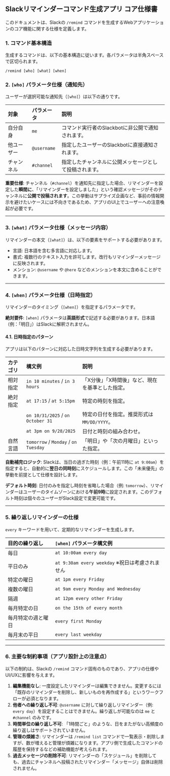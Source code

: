 ## Slackリマインダーコマンド生成アプリ コア仕様書

このドキュメントは、Slackの `/remind` コマンドを生成するWebアプリケーションのコア機能に関する仕様を定義します。

### 1. コマンド基本構造

生成するコマンドは、以下の基本構造に従います。各パラメータは半角スペースで区切られます。

```
/remind [who] [what] [when]
```


### 2. `[who]` パラメータ仕様（通知先）

ユーザーが選択可能な通知先（`[who]`）は以下の通りです。

| 対象 | パラメータ | 説明 |
| :--- | :--- | :--- |
| 自分自身 | `me` | コマンド実行者のSlackbotに非公開で通知されます。 |
| 他ユーザー | `@username` | 指定したユーザーのSlackbotに直接通知されます。 |
| チャンネル | `#channel` | 指定したチャンネルに公開メッセージとして投稿されます。 |

**重要仕様**:
チャンネル（`#channel`）を通知先に指定した場合、リマインダーを設定した**瞬間に**、「リマインダーを設定しました」という確認メッセージがそのチャンネルに**公開で投稿されます**。この挙動はサプライズ企画など、事前の情報開示を避けたいケースには不向きであるため、アプリのUI上でユーザーへの注意喚起が必要です。

-----

### 3. `[what]` パラメータ仕様（メッセージ内容）

リマインダーの本文（`[what]`）は、以下の要素をサポートする必要があります。

  - 言語: 日本語を含む多言語に対応します。
  - 書式: 複数行のテキスト入力を許可します。改行もリマインダーメッセージに反映されます。
  - メンション: `@username` や `@here` などのメンションを本文に含めることができます。

-----

### 4. `[when]` パラメータ仕様（日時指定）

リマインダーのタイミング（`[when]`）を指定するパラメータです。

**絶対要件**:
`[when]` パラメータは**英語形式**で記述する必要があります。日本語（例：「明日」）はSlackに解釈されません。

#### 4.1. 日時指定のパターン

アプリは以下のパターンに対応した日時文字列を生成する必要があります。

| カテゴリ | 構文例 | 説明 |
| :--- | :--- | :--- |
| 相対指定 | `in 10 minutes` / `in 3 hours` | 「X分後」「X時間後」など、現在を基準とした指定。 |
| 絶対指定 | `at 17:15` / `at 5:15pm` | 特定の時刻を指定。 |
| | `on 10/31/2025` / `on October 31` | 特定の日付を指定。推奨形式は `MM/DD/YYYY`。 |
| | `at 3pm on 9/28/2025` | 日付と時刻の組み合わせ。 |
| 自然言語 | `tomorrow` / `Monday` / `on Tuesday` | 「明日」や「次の月曜日」といった指定。 |

**自動補完ロジック**:
Slackは、当日の過ぎた時刻（例：午前11時に `at 9:00am`）を指定すると、自動的に**翌日の同時刻**にスケジュールします。この「未来優先」の挙動を前提として仕様を設計します。

**デフォルト時刻**:
日付のみを指定し時刻を省略した場合（例: `tomorrow`）、リマインダーはユーザーのタイムゾーンにおける**午前9時**に設定されます。このデフォルト時刻は個々のユーザーがSlack設定で変更可能です。

-----

### 5. 繰り返しリマインダーの仕様

`every` キーワードを用いて、定期的なリマインダーを生成します。

| 目的の繰り返し | `[when]` パラメータ構文例 |
| :--- | :--- |
| 毎日 | `at 10:00am every day` |
| 平日のみ | `at 9:30am every weekday` ※祝日は考慮されません |
| 特定の曜日 | `at 1pm every Friday` |
| 複数の曜日 | `at 9am every Monday and Wednesday` |
| 隔週 | `at 12pm every other Friday` |
| 毎月特定の日 | `on the 15th of every month` |
| 毎月特定の週と曜日 | `every first Monday` |
| 毎月末の平日 | `every last weekday` |

-----

### 6. 主要な制約事項（アプリ設計上の注意点）

以下の制約は、Slackの `/remind` コマンド固有のものであり、アプリの仕様やUI/UXに影響を与えます。

1.  **編集機能なし**: 一度設定したリマインダーは編集できません。変更するには「既存のリマインダーを削除し、新しいものを再作成する」というワークフローが必須となります。
2.  **他者への繰り返し不可**: `@username` に対して繰り返しリマインダー（例: `every day`）を設定することはできません。繰り返しが可能なのは `me` と `#channel` のみです。
3.  **時間単位の繰り返し不可**: 「1時間ごと」のような、日をまたがない高頻度の繰り返しはサポートされていません。
4.  **管理の煩雑さ**: リマインダーは `/remind list` コマンドで一覧表示・削除しますが、数が増えると管理が煩雑になります。アプリ側で生成したコマンドの履歴を保持するなどの補助機能が考えられます。
5.  **過去メッセージの削除不可**: リマインダーの「スケジュール」を削除しても、過去にチャンネルへ投稿されたリマインダー「メッセージ」自体は削除されません。
